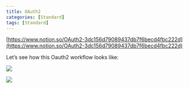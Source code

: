 ```yaml
---
title: OAuth2
categories: [Standard]
tags: [Standard]
---
```


[https://www.notion.so/OAuth2-3dc156d79089437db7f6becd4fbc222d](https://www.notion.so/OAuth2-3dc156d79089437db7f6becd4fbc222d)


Let’s see how this Oauth2 workflow looks like:


![](https://prod-files-secure.s3.us-west-2.amazonaws.com/9960fb2a-b75e-4bea-a8f9-b00925db1215/3bce41e0-99e8-4ebd-9701-e2bc9cbb79a2/Untitled.png?X-Amz-Algorithm=AWS4-HMAC-SHA256&X-Amz-Content-Sha256=UNSIGNED-PAYLOAD&X-Amz-Credential=ASIAZI2LB4664SRG3VPL%2F20250811%2Fus-west-2%2Fs3%2Faws4_request&X-Amz-Date=20250811T202522Z&X-Amz-Expires=3600&X-Amz-Security-Token=IQoJb3JpZ2luX2VjELz%2F%2F%2F%2F%2F%2F%2F%2F%2F%2FwEaCXVzLXdlc3QtMiJIMEYCIQCKA7ZJLTv54rdxBi6WujZp5PNNqJIn0fj3d70WSTxnHAIhAJTwR4hxxs7j9br6Ccm0YDjhCbO%2F%2Fk2oBn1aQhNuJQ97KogECPX%2F%2F%2F%2F%2F%2F%2F%2F%2F%2FwEQABoMNjM3NDIzMTgzODA1IgwE4JSfumZi8%2BbEUCwq3ANadE7a%2BWeFa3JKSzRqK0YPLpD%2BfZWe2zZQ5ukgB0azQRqEZ4vX11ZQpcH5lJ%2BPEvHzH5%2FONLKMPXFWOKvMIMaboULyWk8szoeoMcyvPb20ap%2B4FQoMrTyPCVFkhs8gAZl8RqyDZuxrvxJn3PmNpbd3Lu9wKaJZWCVqAmo42fPLdKohHhn4V8iwNChjirE76lHknFUV2n4iC%2B0Doi432d0qqcnBANJajYNXvnLAeTskBLT7YGrQZJaL6WQPJf4mKTYZAuVp5Hbpqk6%2BurqHO06tPwTRPdNG4wNXn3RlF4rNNRtOHT067iknlrcwucYR%2BkYTY%2FZowb%2FA4LhkDgGLGu6cokBCDk5KqMbaXGiTPolS0csgv7oSEdcOVIMMWMFYQiuS4%2FMCWwpkNKxoOibQs3B3bJyentuoUb%2B2bqeSIztXnt0IGidcLIzwzXBbnZCmB1uViwspKG1QfZlSmwwSvZahspZAEhhkkYXrlmMKSq1kmB%2Fq%2FVXEdj%2Bxh4sRD7jHqBk8IO%2FG%2BjOZSRw3978PqpeZmCb3u006wJijZ9rMWnqHPGeNDH2qlJ%2BnOdu4p2HNNFLLICJWac11Uv2AxKXzuMU1ta0AkHm80CcWuIvmnF77WdkIBoW%2B0Cha7QyKuTD%2BkOnEBjqkAXJT7oAQawJBPSLsA5ycxkqAII0HQGkcRotRetEGdoEUjQZzbIGT%2B9Up74PQgO%2B%2BgFn5YSP%2FnxM2lEpWpQZhTBSLBWO7PW2yIdqoeWoxB%2BOh4LclYnL3DjSEDX77yat3jLM%2Fz%2F3D0WgEFE3oLmbyRSJmMpwONTm0p%2BkE7gGifWi7ekyAmOyCAx4B16DkEKzCBI2iO8lVfFs4PTqushmrYDbDnAGb&X-Amz-Signature=b0eb36404e1591804ce503e8386cd84fcd14a124675de0933ca2cf7712b6babf&X-Amz-SignedHeaders=host&x-amz-checksum-mode=ENABLED&x-id=GetObject)


![](https://prod-files-secure.s3.us-west-2.amazonaws.com/9960fb2a-b75e-4bea-a8f9-b00925db1215/27d32b66-de43-41de-80f7-7edb81d1190f/Untitled.png?X-Amz-Algorithm=AWS4-HMAC-SHA256&X-Amz-Content-Sha256=UNSIGNED-PAYLOAD&X-Amz-Credential=ASIAZI2LB4664SRG3VPL%2F20250811%2Fus-west-2%2Fs3%2Faws4_request&X-Amz-Date=20250811T202522Z&X-Amz-Expires=3600&X-Amz-Security-Token=IQoJb3JpZ2luX2VjELz%2F%2F%2F%2F%2F%2F%2F%2F%2F%2FwEaCXVzLXdlc3QtMiJIMEYCIQCKA7ZJLTv54rdxBi6WujZp5PNNqJIn0fj3d70WSTxnHAIhAJTwR4hxxs7j9br6Ccm0YDjhCbO%2F%2Fk2oBn1aQhNuJQ97KogECPX%2F%2F%2F%2F%2F%2F%2F%2F%2F%2FwEQABoMNjM3NDIzMTgzODA1IgwE4JSfumZi8%2BbEUCwq3ANadE7a%2BWeFa3JKSzRqK0YPLpD%2BfZWe2zZQ5ukgB0azQRqEZ4vX11ZQpcH5lJ%2BPEvHzH5%2FONLKMPXFWOKvMIMaboULyWk8szoeoMcyvPb20ap%2B4FQoMrTyPCVFkhs8gAZl8RqyDZuxrvxJn3PmNpbd3Lu9wKaJZWCVqAmo42fPLdKohHhn4V8iwNChjirE76lHknFUV2n4iC%2B0Doi432d0qqcnBANJajYNXvnLAeTskBLT7YGrQZJaL6WQPJf4mKTYZAuVp5Hbpqk6%2BurqHO06tPwTRPdNG4wNXn3RlF4rNNRtOHT067iknlrcwucYR%2BkYTY%2FZowb%2FA4LhkDgGLGu6cokBCDk5KqMbaXGiTPolS0csgv7oSEdcOVIMMWMFYQiuS4%2FMCWwpkNKxoOibQs3B3bJyentuoUb%2B2bqeSIztXnt0IGidcLIzwzXBbnZCmB1uViwspKG1QfZlSmwwSvZahspZAEhhkkYXrlmMKSq1kmB%2Fq%2FVXEdj%2Bxh4sRD7jHqBk8IO%2FG%2BjOZSRw3978PqpeZmCb3u006wJijZ9rMWnqHPGeNDH2qlJ%2BnOdu4p2HNNFLLICJWac11Uv2AxKXzuMU1ta0AkHm80CcWuIvmnF77WdkIBoW%2B0Cha7QyKuTD%2BkOnEBjqkAXJT7oAQawJBPSLsA5ycxkqAII0HQGkcRotRetEGdoEUjQZzbIGT%2B9Up74PQgO%2B%2BgFn5YSP%2FnxM2lEpWpQZhTBSLBWO7PW2yIdqoeWoxB%2BOh4LclYnL3DjSEDX77yat3jLM%2Fz%2F3D0WgEFE3oLmbyRSJmMpwONTm0p%2BkE7gGifWi7ekyAmOyCAx4B16DkEKzCBI2iO8lVfFs4PTqushmrYDbDnAGb&X-Amz-Signature=d0b7ba0219ee66eea5f21d2619d32c144945c182b1fc2b078ccdc5ba3b1ed4c8&X-Amz-SignedHeaders=host&x-amz-checksum-mode=ENABLED&x-id=GetObject)

